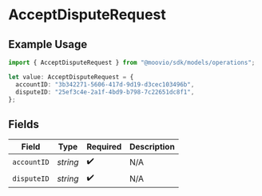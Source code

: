 # AcceptDisputeRequest

## Example Usage

```typescript
import { AcceptDisputeRequest } from "@moovio/sdk/models/operations";

let value: AcceptDisputeRequest = {
  accountID: "3b342271-5606-417d-9d19-d3cec103496b",
  disputeID: "25ef3c4e-2a1f-4bd9-b798-7c22651dc8f1",
};
```

## Fields

| Field              | Type               | Required           | Description        |
| ------------------ | ------------------ | ------------------ | ------------------ |
| `accountID`        | *string*           | :heavy_check_mark: | N/A                |
| `disputeID`        | *string*           | :heavy_check_mark: | N/A                |